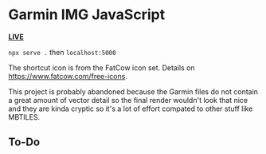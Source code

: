 # Garmin IMG JavaScript

[**LIVE**](https://tomashubelbauer.github.io/garmin-img)

`npx serve .` then `localhost:5000`

The shortcut icon is from the FatCow icon set.
Details on https://www.fatcow.com/free-icons.

This project is probably abandoned because the Garmin files do not contain a great amount of vector detail so the final render
wouldn't look that nice and they are kinda cryptic so it's a lot of effort compated to other stuff like MBTILES.

## To-Do
